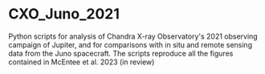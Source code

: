 # CXO_Juno_2021
Python scripts for analysis of Chandra X-ray Observatory's 2021 observing campaign of Jupiter, and for comparisons with in situ and remote sensing data from the Juno spacecraft. The scripts reproduce all the figures contained in McEntee et al. 2023 (in review)
